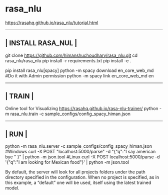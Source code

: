 # rasa_nlu
https://rasahq.github.io/rasa_nlu/tutorial.html

 ------------------
| INSTALL RASA_NUL |
 ------------------
git clone https://github.com/himanshuchoudhary/rasa_nlu.git
cd rasa_nlu/rasa_nlu
pip install -r requirements.txt
pip install -e .

pip install rasa_nlu[spacy]
python -m spacy download en_core_web_md
#Do it with Admin permission
python -m spacy link en_core_web_md en

 -------
| TRAIN |
 -------
Online tool for Visualizing https://rasahq.github.io/rasa-nlu-trainer/
python -m rasa_nlu.train -c sample_configs/config_spacy_himan.json


 -----
| RUN |
 -----
python -m rasa_nlu.server -c sample_configs/config_spacy_himan.json
#Windows
curl -X POST "localhost:5000/parse" -d "{\"q\":\"I say american bye \" }" | python -m json.tool
#Linux
curl -X POST localhost:5000/parse -d '{"q":"I am looking for Mexican food"}' | python -m json.tool


By default, the server will look for all projects folders under the path directory specified in the configuration. When no project is specified, as in this example, a “default” one will be used, itself using the latest trained model.